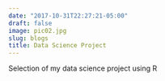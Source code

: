 ```yaml
---
date: "2017-10-31T22:27:21-05:00"
draft: false
image: pic02.jpg
slug: blogs
title: Data Science Project
---
```


Selection of my data science project using R